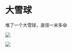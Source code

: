 # 大雪球


堆了一个大雪球，直径一米多😄


![](https://fudongdong-statics.oss-cn-beijing.aliyuncs.com/images/20211115/2e459a4752f748349c069c401da7431c.png?x-oss-process=image/resize,w_800/quality,q_80)


![](https://fudongdong-statics.oss-cn-beijing.aliyuncs.com/images/20211115/a644329c6c714c35af481426615f07d6.png?x-oss-process=image/resize,w_800/quality,q_80)
